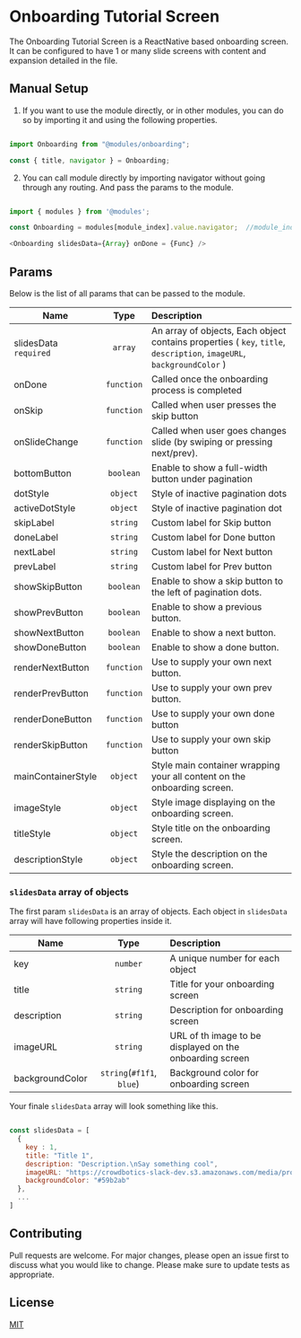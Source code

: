 # Onboarding Tutorial Screen

The Onboarding Tutorial Screen is a ReactNative based onboarding screen. It can be configured to have 1 or many
slide screens with content and expansion detailed in the file.

## Manual Setup

1. If you want to use the module directly, or in other modules, you can do so by importing it and using the following properties.

```javascript

import Onboarding from "@modules/onboarding";

const { title, navigator } = Onboarding;

```

2. You can call module directly by importing navigator without going through any routing. And pass the params to the module.

```javascript

import { modules } from '@modules';

const Onboarding = modules[module_index].value.navigator;  //module_index : position of the module in modules folder

<Onboarding slidesData={Array} onDone = {Func} />

```

## Params

Below is the list of all params that can be passed to the module.

| Name            | Type       | Description                                                    |
| --------------- |:----------:|:---------------------------------------------------------------|
| slidesData `required` | `array`    | An array of objects, Each object contains properties ( `key`, `title`, `description`, `imageURL`, `backgroundColor` )|
| onDone          | `function` | Called once the onboarding process is completed             |
| onSkip          | `function` | Called when user presses the skip button                   |
| onSlideChange   | `function` | Called when user goes changes slide (by swiping or pressing next/prev).|
| bottomButton    | `boolean`  | Enable to show a full-width button under pagination                       |
| dotStyle        | `object`   | Style of inactive pagination dots                       |
| activeDotStyle  | `object`   | Style of inactive pagination dot                       |
| skipLabel       | `string`   | Custom label for Skip button                       |
| doneLabel       | `string`   | Custom label for Done button                       |
| nextLabel       | `string`   | Custom label for Next button                       |
| prevLabel       | `string`   | Custom label for Prev button                       |
| showSkipButton  | `boolean`  | Enable to show a skip button to the left of pagination dots.          |
| showPrevButton  | `boolean`  | Enable to show a previous button.                        |
| showNextButton  | `boolean`  | Enable to show a next button.                        |
| showDoneButton  | `boolean`  | Enable to show a done button.                        |
| renderNextButton| `function` | Use to supply your own next button.                      |
| renderPrevButton| `function` | Use to supply your own prev button.                        |
| renderDoneButton| `function` | Use to supply your own done button                        |
| renderSkipButton| `function` | Use to supply your own skip button                        |
| mainContainerStyle      | `object`   | Style main container wrapping your all content on the onboarding screen.                        |
| imageStyle      | `object`   | Style image displaying on the onboarding screen.                        |
| titleStyle      | `object`   | Style title on the onboarding screen.                        |
| descriptionStyle| `object`   | Style the description on the onboarding screen.                        |

### `slidesData` array of objects

The first param `slidesData` is an array of objects. Each object in `slidesData ` array will have following properties inside it.

| Name               | Type                     | Description                                                    |
| ------------------ |:------------------------:|:---------------------------------------------------------------|
| key                | `number`                 | A unique number for each object                                |
| title              | `string`                 | Title for your onboarding screen                               |
| description        | `string`                 | Description for onboarding screen                              |
| imageURL           | `string`                 | URL of th image to be displayed on the onboarding screen       |
| backgroundColor    | `string`(`#f1f1`, `blue`)| Background color for onboarding screen                         |

Your finale `slidesData` array will look something like this.

```javascript

const slidesData = [
  {
    key : 1,
    title: "Title 1",
    description: "Description.\nSay something cool",
    imageURL: "https://crowdbotics-slack-dev.s3.amazonaws.com/media/project_component_resources/cb-icon.png",
    backgroundColor: "#59b2ab"
  },
  ...
]

```

## Contributing

Pull requests are welcome. For major changes, please open an issue first to discuss what you would like to change.
Please make sure to update tests as appropriate.

## License

[MIT](https://choosealicense.com/licenses/mit/)
